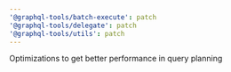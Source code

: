 ```yaml
---
'@graphql-tools/batch-execute': patch
'@graphql-tools/delegate': patch
'@graphql-tools/utils': patch
---
```


Optimizations to get better performance in query planning
